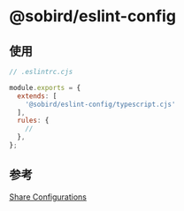 # @sobird/eslint-config

## 使用

```js
// .eslintrc.cjs

module.exports = {
  extends: [
    '@sobird/eslint-config/typescript.cjs'
  ],
  rules: {
    // 
  },
};

```


## 参考
[Share Configurations](https://eslint.org/docs/latest/extend/shareable-configs)
